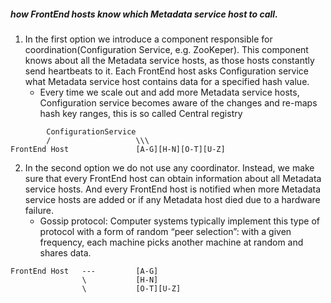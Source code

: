 ##### how FrontEnd hosts know which Metadata service host to call.

1.  In the first option we introduce a component responsible for coordination(Configuration Service, e.g. ZooKeper). This component knows about all the Metadata service hosts, as those hosts constantly send heartbeats to it. Each FrontEnd host asks Configuration service what Metadata service host contains data for a specified hash value.
    -   Every time we scale out and add more Metadata service hosts, Configuration service becomes aware of the changes and re-maps hash key ranges, this is so called Central registry

```
		ConfigurationService	
		/					\\\
FrontEnd Host				[A-G][H-N][O-T][U-Z]

```

2.  In the second option we do not use any coordinator. Instead, we make sure that every FrontEnd host can obtain information about all Metadata service hosts. And every FrontEnd host is notified when more Metadata service hosts are added or if any Metadata host died due to a hardware failure.
    -   Gossip protocol: Computer systems typically implement this type of protocol with a form of random “peer selection”: with a given frequency, each machine picks another machine at random and shares data.

```
FrontEnd Host	---			[A-G]
				\			[H-N]
				\			[O-T][U-Z]
```
<!--stackedit_data:
eyJoaXN0b3J5IjpbLTkzODIwNjQ1M119
-->